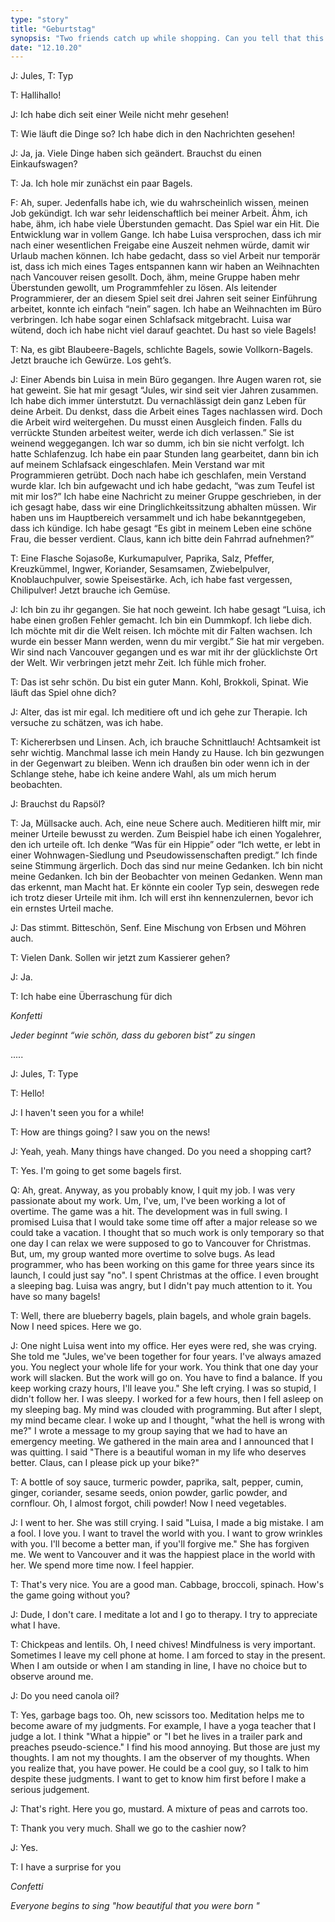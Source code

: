 ```yaml
---
type: "story"
title: "Geburtstag"
synopsis: "Two friends catch up while shopping. Can you tell that this was inspired by The Midnight Gospel? ;)(DE/EN)"
date: "12.10.20"
---
```


J: Jules, T: Typ

T: Hallihallo!

J: Ich habe dich seit einer Weile nicht mehr gesehen!

T: Wie läuft die Dinge so? Ich habe dich in den Nachrichten gesehen!

J: Ja, ja. Viele Dinge haben sich geändert. Brauchst du einen Einkaufswagen? 

T: Ja. Ich hole mir zunächst ein paar Bagels.

F: Ah, super. Jedenfalls habe ich, wie du wahrscheinlich wissen, meinen Job gekündigt. Ich war sehr leidenschaftlich bei meiner Arbeit. Ähm, ich habe, ähm, ich habe viele Überstunden gemacht. Das Spiel war ein Hit. Die Entwicklung war in vollem Gange. Ich habe Luisa versprochen, dass ich mir nach einer wesentlichen Freigabe eine Auszeit nehmen würde, damit wir Urlaub machen können. Ich habe gedacht, dass so viel Arbeit nur temporär ist, dass ich mich eines Tages entspannen kann wir haben an Weihnachten nach Vancouver reisen gesollt. Doch, ähm, meine Gruppe haben mehr Überstunden gewollt, um Programmfehler zu lösen. Als leitender Programmierer, der an diesem Spiel seit drei Jahren seit seiner Einführung arbeitet, konnte ich einfach “nein” sagen. Ich habe an Weihnachten im Büro verbringen. Ich habe sogar einen Schlafsack mitgebracht. Luisa war wütend, doch ich habe nicht viel darauf geachtet. Du hast so viele Bagels!

T: Na, es gibt Blaubeere-Bagels, schlichte Bagels, sowie Vollkorn-Bagels. Jetzt brauche ich Gewürze. Los geht’s.

J: Einer Abends bin Luisa in mein Büro gegangen. Ihre Augen waren rot, sie hat geweint. Sie hat mir gesagt “Jules, wir sind seit vier Jahren zusammen. Ich habe dich immer ünterstutzt. Du vernachlässigt dein ganz Leben für deine Arbeit. Du denkst, dass die Arbeit eines Tages nachlassen wird. Doch die Arbeit wird weitergehen. Du musst einen Ausgleich finden. Falls du verrückte Stunden arbeitest weiter, werde ich dich verlassen.” Sie ist weinend weggegangen. Ich war so dumm, ich bin sie nicht verfolgt. Ich hatte Schlafenzug. Ich habe ein paar Stunden lang gearbeitet, dann bin ich auf meinem Schlafsack eingeschlafen. Mein Verstand war mit Programmieren getrübt. Doch nach habe ich geschlafen, mein Verstand wurde klar. Ich bin aufgewacht und ich habe gedacht, “was zum Teufel ist mit mir los?” Ich habe eine Nachricht zu meiner Gruppe geschrieben, in der ich gesagt habe, dass wir eine Dringlichkeitssitzung abhalten müssen. Wir haben uns im Hauptbereich versammelt und ich habe bekanntgegeben, dass ich kündige. Ich habe gesagt “Es gibt in meinem Leben eine schöne Frau, die besser verdient. Claus, kann ich bitte dein Fahrrad aufnehmen?”

T: Eine Flasche Sojasoße, Kurkumapulver, Paprika, Salz, Pfeffer, Kreuzkümmel, Ingwer, Koriander, Sesamsamen, Zwiebelpulver, Knoblauchpulver, sowie Speisestärke. Ach, ich habe fast vergessen, Chilipulver! Jetzt brauche ich Gemüse.

J: Ich bin zu ihr gegangen. Sie hat noch geweint. Ich habe gesagt “Luisa, ich habe einen großen Fehler gemacht. Ich bin ein Dummkopf. Ich liebe dich. Ich möchte mit dir die Welt reisen. Ich möchte mit dir Falten wachsen. Ich wurde ein besser Mann werden, wenn du mir vergibt.” Sie hat mir vergeben. Wir sind nach Vancouver gegangen und es war mit ihr der glücklichste Ort der Welt. Wir verbringen jetzt mehr Zeit. Ich fühle mich froher.

T: Das ist sehr schön. Du bist ein guter Mann. Kohl, Brokkoli, Spinat. Wie läuft das Spiel ohne dich?

J: Alter, das ist mir egal. Ich meditiere oft und ich gehe zur Therapie. Ich versuche zu schätzen, was ich habe.

T: Kichererbsen und Linsen. Ach, ich brauche Schnittlauch! Achtsamkeit ist sehr wichtig. Manchmal lasse ich mein Handy zu Hause. 
Ich bin gezwungen in der Gegenwart zu bleiben. Wenn ich draußen bin oder wenn ich in der Schlange stehe, habe ich keine andere Wahl, als um mich herum beobachten.

J: Brauchst du Rapsöl?

T: Ja, Müllsacke auch. Ach, eine neue Schere auch. Meditieren hilft mir, mir meiner Urteile bewusst zu werden. Zum Beispiel habe ich einen Yogalehrer, den ich urteile oft. Ich denke “Was für ein Hippie” oder “Ich wette, er lebt in einer Wohnwagen-Siedlung und Pseudowissenschaften predigt.” Ich finde seine Stimmung ärgerlich. Doch das sind nur meine Gedanken. Ich bin nicht meine Gedanken. Ich bin der Beobachter von meinen Gedanken. Wenn man das erkennt, man Macht hat. Er könnte ein cooler Typ sein, deswegen rede ich trotz dieser Urteile mit ihm. Ich will erst ihn kennenzulernen, bevor ich ein ernstes Urteil mache.

J: Das stimmt. Bitteschön, Senf. Eine Mischung von Erbsen und Möhren auch.

T: Vielen Dank. Sollen wir jetzt zum Kassierer gehen?

J: Ja. 

T: Ich habe eine Überraschung für dich

*Konfetti*

*Jeder beginnt “wie schön, dass du geboren bist” zu singen*


.....

J: Jules, T: Type

T: Hello!

J: I haven't seen you for a while!

T: How are things going? I saw you on the news!

J: Yeah, yeah. Many things have changed. Do you need a shopping cart? 

T: Yes. I'm going to get some bagels first.

Q: Ah, great. Anyway, as you probably know, I quit my job. I was very passionate about my work. Um, I've, um, I've been working a lot of overtime. The game was a hit. The development was in full swing. I promised Luisa that I would take some time off after a major release so we could take a vacation. I thought that so much work is only temporary so that one day I can relax we were supposed to go to Vancouver for Christmas. But, um, my group wanted more overtime to solve bugs. As lead programmer, who has been working on this game for three years since its launch, I could just say "no". I spent Christmas at the office. I even brought a sleeping bag. Luisa was angry, but I didn't pay much attention to it. You have so many bagels!

T: Well, there are blueberry bagels, plain bagels, and whole grain bagels. Now I need spices. Here we go.

J: One night Luisa went into my office. Her eyes were red, she was crying. She told me "Jules, we've been together for four years. I've always amazed you. You neglect your whole life for your work. You think that one day your work will slacken. But the work will go on. You have to find a balance. If you keep working crazy hours, I'll leave you." She left crying. I was so stupid, I didn't follow her. I was sleepy. I worked for a few hours, then I fell asleep on my sleeping bag. My mind was clouded with programming. But after I slept, my mind became clear. I woke up and I thought, "what the hell is wrong with me?" I wrote a message to my group saying that we had to have an emergency meeting. We gathered in the main area and I announced that I was quitting. I said "There is a beautiful woman in my life who deserves better. Claus, can I please pick up your bike?"

T: A bottle of soy sauce, turmeric powder, paprika, salt, pepper, cumin, ginger, coriander, sesame seeds, onion powder, garlic powder, and cornflour. Oh, I almost forgot, chili powder! Now I need vegetables.

J: I went to her. She was still crying. I said "Luisa, I made a big mistake. I am a fool. I love you. I want to travel the world with you. I want to grow wrinkles with you. I'll become a better man, if you'll forgive me." She has forgiven me. We went to Vancouver and it was the happiest place in the world with her. We spend more time now. I feel happier.

T: That's very nice. You are a good man. Cabbage, broccoli, spinach. How's the game going without you?

J: Dude, I don't care. I meditate a lot and I go to therapy. I try to appreciate what I have.

T: Chickpeas and lentils. Oh, I need chives! Mindfulness is very important. Sometimes I leave my cell phone at home. I am forced to stay in the present. When I am outside or when I am standing in line, I have no choice but to observe around me.

J: Do you need canola oil?

T: Yes, garbage bags too. Oh, new scissors too. Meditation helps me to become aware of my judgments. For example, I have a yoga teacher that I judge a lot. I think "What a hippie" or "I bet he lives in a trailer park and preaches pseudo-science." I find his mood annoying. But those are just my thoughts. I am not my thoughts. I am the observer of my thoughts. When you realize that, you have power. He could be a cool guy, so I talk to him despite these judgments. I want to get to know him first before I make a serious judgement.

J: That's right. Here you go, mustard. A mixture of peas and carrots too.

T: Thank you very much. Shall we go to the cashier now?

J: Yes. 

T: I have a surprise for you

*Confetti*

*Everyone begins to sing "how beautiful that you were born "*

